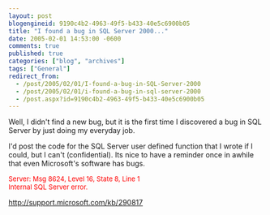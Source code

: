 ```yaml
---
layout: post
blogengineid: 9190c4b2-4963-49f5-b433-40e5c6900b05
title: "I found a bug in SQL Server 2000..."
date: 2005-02-01 14:53:00 -0600
comments: true
published: true
categories: ["blog", "archives"]
tags: ["General"]
redirect_from: 
  - /post/2005/02/01/I-found-a-bug-in-SQL-Server-2000
  - /post/2005/02/01/i-found-a-bug-in-sql-server-2000
  - /post.aspx?id=9190c4b2-4963-49f5-b433-40e5c6900b05
---
```

<!-- more -->


Well, I didn&#39;t find a new bug, but it is the first time I discovered a bug in SQL Server by just doing my everyday job.



I&#39;d post the code for the SQL Server user defined function that I wrote if I could, but I can&#39;t (confidential). Its nice to have a reminder once in awhile that even Microsoft&#39;s software has bugs.



<font size="2" color="#ff0000">Server: Msg 8624, Level 16, State 8, Line 1<br />
Internal SQL Server error.</font>



<a href="http://support.microsoft.com/kb/290817">http://support.microsoft.com/kb/290817</a>

